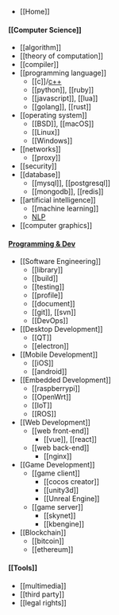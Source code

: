 - [[Home]]


#### [[Computer Science]]
- [[algorithm]]
- [[theory of computation]]
- [[compiler]]
- [[programming language]]
  - [[c]]/[c++](cpp)
  - [[python]], [[ruby]]
  - [[javascript]], [[lua]]
  - [[golang]], [[rust]]
- [[operating system]]
  - [[BSD]], [[macOS]]
  - [[Linux]]
  - [[Windows]]
- [[networks]]
  - [[proxy]]
- [[security]]
- [[database]]
  - [[mysql]], [[postgresql]]
  - [[mongodb]], [[redis]]
- [[artificial intelligence]]
  - [[machine learning]]
  - [NLP](natural-language-processing)
- [[computer graphics]]


#### [Programming & Dev](programming-and-development)
- [[Software Engineering]]
  - [[library]]
  - [[build]]
  - [[testing]]
  - [[profile]]
  - [[document]]
  - [[git]], [[svn]]
  - [[DevOps]]
- [[Desktop Development]]
  - [[QT]]
  - [[electron]]
- [[Mobile Development]]
  - [[iOS]]
  - [[android]]
- [[Embedded Development]]
  - [[raspberrypi]]
  - [[OpenWrt]]
  - [[IoT]]
  - [[ROS]]
- [[Web Development]]
  - [[web front-end]]
    - [[vue]], [[react]]
  - [[web back-end]]
    - [[nginx]]
- [[Game Development]]
  - [[game client]]
    - [[cocos creator]]
    - [[unity3d]]
    - [[Unreal Engine]]
  - [[game server]]
    - [[skynet]]
    - [[kbengine]]
- [[Blockchain]]
  - [[bitcoin]]
  - [[ethereum]]


#### [[Tools]]
- [[multimedia]]
- [[third party]]
- [[legal rights]]

